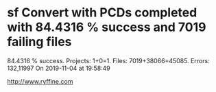 # sf Convert with PCDs completed with 84.4316 % success and 7019 failing files

84.4316 % success. Projects: 1+0=1.  Files: 7019+38066=45085. Errors: 132,11997  On 2019-11-04 at 19:58:49





http://www.ryffine.com
